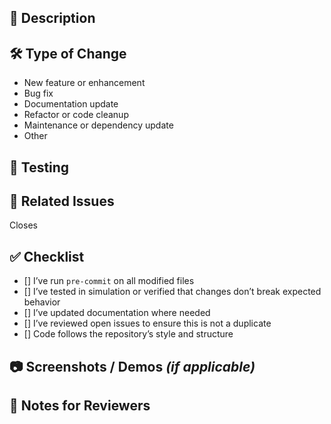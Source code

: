 <!-- 
Thank you for taking the time to contribute! Please complete ALL sections below to help us in accurately assessing and addressing the pull request.

**Before you start:** Please read our [Contributing Guide](../CONTRIBUTING.md) for details on setting up your environment, following our coding style, and passing pre-commit checks.
-->

## 📝 Description  
<!-- 
Briefly describe what this PR does. Be concise but informative. Example: This PR adds a new "Pick-and-Place" task environment and training configurations.
-->

## 🛠 Type of Change
<!-- 
Delete those not concerned. 
-->
 
- New feature or enhancement  
- Bug fix  
- Documentation update  
- Refactor or code cleanup  
- Maintenance or dependency update  
- Other  

## 🧪 Testing
<!-- 
Describe how you tested your changes and any relevant results. Attach logs or screenshots if needed.  

Example:  
- Ran `scripts/pick_and_place.py` in standalone mode  
- Verified the robot completes the task without crashes or warnings  
- Confirmed environment loads from the task registry  
- Ran `pytest` — all tests pass  
-->

## 🔗 Related Issues
<!-- 
If this PR addresses or closes any issues, mention them here. Example: Closes #123  
-->

Closes

## ✅ Checklist
<!-- 
Please confirm the following by changing to [x]
 -->

- [] I’ve run `pre-commit` on all modified files  
- [] I’ve tested in simulation or verified that changes don’t break expected behavior  
- [] I’ve updated documentation where needed  
- [] I’ve reviewed open issues to ensure this is not a duplicate  
- [] Code follows the repository’s style and structure  

## 📷 Screenshots / Demos _(if applicable)_
<!-- 
Drag & drop images or videos to visually show changes, especially for new features. 
-->

## 💬 Notes for Reviewers
<!-- 
Optional: Add anything you'd like reviewers to keep in mind during review. 
-->
